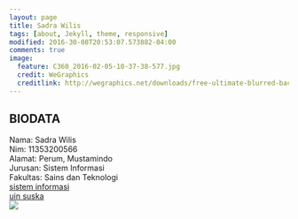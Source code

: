 ```yaml
---
layout: page
title: Sadra Wilis
tags: [about, Jekyll, theme, responsive]
modified: 2016-30-08T20:53:07.573882-04:00
comments: true
image:
  feature: C360_2016-02-05-10-37-38-577.jpg
  credit: WeGraphics
  creditlink: http://wegraphics.net/downloads/free-ultimate-blurred-background-pack/
---
```

## BIODATA
Nama: Sadra Wilis<br>
Nim: 11353200566<br>
Alamat: Perum, Mustamindo <br>
Jurusan: Sistem Informasi<br>
Fakultas: Sains dan Teknologi<br>
[sistem informasi](http://sif.uin-suska.ac.id)<br>
[uin suska](http://uin-suska.ac.id)<br>
<img src="/assets/B612_20160329_140642.jpg">
